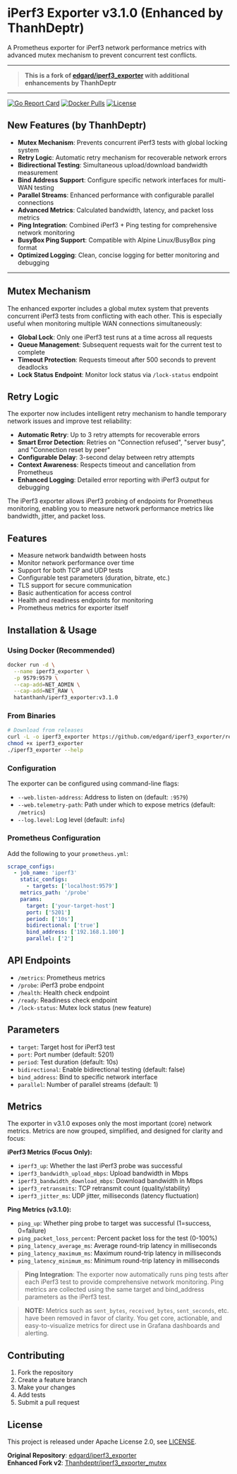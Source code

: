 # iPerf3 Exporter v3.1.0 (Enhanced by ThanhDeptr)

A Prometheus exporter for iPerf3 network performance metrics with advanced mutex mechanism to prevent concurrent test conflicts.

---

> **This is a fork of [edgard/iperf3_exporter](https://github.com/edgard/iperf3_exporter) with additional enhancements by ThanhDeptr**

---

[![Go Report Card](https://goreportcard.com/badge/github.com/edgard/iperf3_exporter)](https://goreportcard.com/report/github.com/edgard/iperf3_exporter)
[![Docker Pulls](https://img.shields.io/docker/pulls/hatanthanh/iperf3_exporter.svg)](https://hub.docker.com/r/hatanthanh/iperf3_exporter)
[![License](https://img.shields.io/badge/License-Apache%202.0-blue.svg)](https://github.com/edgard/iperf3_exporter/blob/master/LICENSE)

## New Features (by ThanhDeptr)

- **Mutex Mechanism**: Prevents concurrent iPerf3 tests with global locking system
- **Retry Logic**: Automatic retry mechanism for recoverable network errors
- **Bidirectional Testing**: Simultaneous upload/download bandwidth measurement
- **Bind Address Support**: Configure specific network interfaces for multi-WAN testing
- **Parallel Streams**: Enhanced performance with configurable parallel connections
- **Advanced Metrics**: Calculated bandwidth, latency, and packet loss metrics
- **Ping Integration**: Combined iPerf3 + Ping testing for comprehensive network monitoring
- **BusyBox Ping Support**: Compatible with Alpine Linux/BusyBox ping format
- **Optimized Logging**: Clean, concise logging for better monitoring and debugging

---

## Mutex Mechanism

The enhanced exporter includes a global mutex system that prevents concurrent iPerf3 tests from conflicting with each other. This is especially useful when monitoring multiple WAN connections simultaneously:

- **Global Lock**: Only one iPerf3 test runs at a time across all requests
- **Queue Management**: Subsequent requests wait for the current test to complete
- **Timeout Protection**: Requests timeout after 500 seconds to prevent deadlocks
- **Lock Status Endpoint**: Monitor lock status via `/lock-status` endpoint

## Retry Logic

The exporter now includes intelligent retry mechanism to handle temporary network issues and improve test reliability:

- **Automatic Retry**: Up to 3 retry attempts for recoverable errors
- **Smart Error Detection**: Retries on "Connection refused", "server busy", and "Connection reset by peer"
- **Configurable Delay**: 3-second delay between retry attempts
- **Context Awareness**: Respects timeout and cancellation from Prometheus
- **Enhanced Logging**: Detailed error reporting with iPerf3 output for debugging

The iPerf3 exporter allows iPerf3 probing of endpoints for Prometheus monitoring, enabling you to measure network performance metrics like bandwidth, jitter, and packet loss.

## Features

- Measure network bandwidth between hosts
- Monitor network performance over time
- Support for both TCP and UDP tests
- Configurable test parameters (duration, bitrate, etc.)
- TLS support for secure communication
- Basic authentication for access control
- Health and readiness endpoints for monitoring
- Prometheus metrics for exporter itself

## Installation & Usage

### Using Docker (Recommended)

```bash
docker run -d \
  --name iperf3_exporter \
  -p 9579:9579 \
  --cap-add=NET_ADMIN \
  --cap-add=NET_RAW \
  hatanthanh/iperf3_exporter:v3.1.0
```

### From Binaries

```bash
# Download from releases
curl -L -o iperf3_exporter https://github.com/edgard/iperf3_exporter/releases/download/VERSION/iperf3_exporter-VERSION.PLATFORM
chmod +x iperf3_exporter
./iperf3_exporter --help
```

### Configuration

The exporter can be configured using command-line flags:

- `--web.listen-address`: Address to listen on (default: `:9579`)
- `--web.telemetry-path`: Path under which to expose metrics (default: `/metrics`)
- `--log.level`: Log level (default: `info`)

### Prometheus Configuration

Add the following to your `prometheus.yml`:

```yaml
scrape_configs:
  - job_name: 'iperf3'
    static_configs:
      - targets: ['localhost:9579']
    metrics_path: '/probe'
    params:
      target: ['your-target-host']
      port: ['5201']
      period: ['10s']
      bidirectional: ['true']
      bind_address: ['192.168.1.100']
      parallel: ['2']
```

## API Endpoints

- `/metrics`: Prometheus metrics
- `/probe`: iPerf3 probe endpoint
- `/health`: Health check endpoint
- `/ready`: Readiness check endpoint
- `/lock-status`: Mutex lock status (new feature)

## Parameters

- `target`: Target host for iPerf3 test
- `port`: Port number (default: 5201)
- `period`: Test duration (default: 10s)
- `bidirectional`: Enable bidirectional testing (default: false)
- `bind_address`: Bind to specific network interface
- `parallel`: Number of parallel streams (default: 1)

## Metrics

The exporter in v3.1.0 exposes only the most important (core) network metrics. Metrics are now grouped, simplified, and designed for clarity and focus:

**iPerf3 Metrics (Focus Only):**
- `iperf3_up`: Whether the last iPerf3 probe was successful
- `iperf3_bandwidth_upload_mbps`: Upload bandwidth in Mbps
- `iperf3_bandwidth_download_mbps`: Download bandwidth in Mbps
- `iperf3_retransmits`: TCP retransmit count (quality/stability)
- `iperf3_jitter_ms`: UDP jitter, milliseconds (latency fluctuation)

**Ping Metrics (v3.1.0):**
- `ping_up`: Whether ping probe to target was successful (1=success, 0=failure)
- `ping_packet_loss_percent`: Percent packet loss for the test (0-100%)
- `ping_latency_average_ms`: Average round-trip latency in milliseconds
- `ping_latency_maximum_ms`: Maximum round-trip latency in milliseconds  
- `ping_latency_minimum_ms`: Minimum round-trip latency in milliseconds

> **Ping Integration**: The exporter now automatically runs ping tests after each iPerf3 test to provide comprehensive network monitoring. Ping metrics are collected using the same target and bind_address parameters as the iPerf3 test.

> **NOTE:** Metrics such as `sent_bytes`, `received_bytes`, `sent_seconds`, etc. have been removed in favor of clarity. You get core, actionable, and easy-to-visualize metrics for direct use in Grafana dashboards and alerting.


## Contributing

1. Fork the repository
2. Create a feature branch
3. Make your changes
4. Add tests
5. Submit a pull request

## License

This project is released under Apache License 2.0, see [LICENSE](https://github.com/edgard/iperf3_exporter/blob/master/LICENSE).

**Original Repository**: [edgard/iperf3_exporter](https://github.com/edgard/iperf3_exporter)  
**Enhanced Fork v2**: [Thanhdeptr/iperf3_exporter_mutex](https://github.com/Thanhdeptr/iperf3_exporter_mutex)
